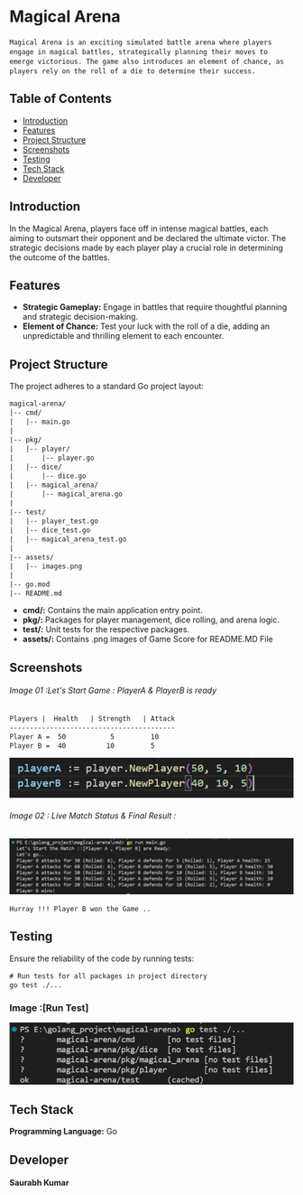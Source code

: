 
# Magical Arena

`Magical Arena is an exciting simulated battle arena where players engage in magical battles, strategically planning their moves to emerge victorious. The game also introduces an element of chance, as players rely on the roll of a die to determine their success.`


## Table of Contents

- [Introduction](#introduction)
- [Features](#features)
- [Project Structure](#project-structure)
- [Screenshots](#screenshots)
- [Testing](#testing)
- [Tech Stack](#tech-stack)
- [Developer](#developer)


## Introduction

In the Magical Arena, players face off in intense magical battles, each aiming to outsmart their opponent and be declared the ultimate victor. The strategic decisions made by each player play a crucial role in determining the outcome of the battles.

## Features

- **Strategic Gameplay:** Engage in battles that require thoughtful planning and strategic decision-making.
- **Element of Chance:** Test your luck with the roll of a die, adding an unpredictable and thrilling element to each encounter.


## Project Structure 

The project adheres to a standard Go project layout:

```plaintext
magical-arena/
|-- cmd/
|   |-- main.go
|
|-- pkg/
|   |-- player/
|       |-- player.go
|   |-- dice/
|       |-- dice.go
|   |-- magical_arena/
|       |-- magical_arena.go
|
|-- test/
|   |-- player_test.go
|   |-- dice_test.go
|   |-- magical_arena_test.go
|
|-- assets/
|   |-- images.png
|
|-- go.mod
|-- README.md
```

- **cmd/:** Contains the main application entry point.
- **pkg/:** Packages for player management, dice rolling, and arena logic.
- **test/:**  Unit tests for the respective packages.
- **assets/:** Contains .png images of Game Score for README.MD File


## Screenshots 

###### Image 01 :Let's Start Game : PlayerA & PlayerB is ready
```
Players |  Health   | Strength   | Attack
-----------------------------------------
Player A =  50           5         10
Player B =  40          10         5
```
![image](assets/player_attributes.png)
###### Image 02 : Live Match Status & Final Result :
![Score_Match](assets/score_match.png)

```
Hurray !!! Player B won the Game ..
```

## Testing 

Ensure the reliability of the code by running tests:

```
# Run tests for all packages in project directory
go test ./...

```

### Image :[Run Test]
![Alt text](assets/test_image.png)


## Tech Stack

**Programming Language:** Go <br>

## Developer

#### Saurabh Kumar

